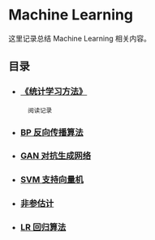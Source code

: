 ﻿# Machine Learning

这里记录总结 Machine Learning 相关内容。

## 目录

- ### [《统计学习方法》](《统计学习方法》)

        阅读记录

- ### [BP 反向传播算法](BP)
- ### [GAN 对抗生成网络](GAN)
- ### [SVM 支持向量机](SVM)
- ### [非参估计](非参估计)
- ### [LR 回归算法](regression_analysis)
